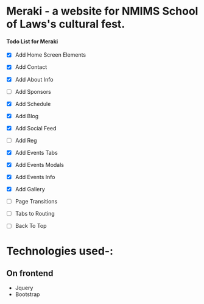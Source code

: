 # Meraki - a website for NMIMS School of Laws's cultural fest.

#### Todo List for Meraki

- [x] Add Home Screen Elements
- [x] Add Contact
- [x] Add About Info
- [ ] Add Sponsors
- [x] Add Schedule
- [x] Add Blog
- [x] Add Social Feed
- [ ] Add Reg
- [x] Add Events Tabs
- [x] Add Events Modals
- [x] Add Events Info
- [x] Add Gallery
- [ ] Page Transitions
- [ ] Tabs to Routing
- [ ] Back To Top




# Technologies used-:

## On frontend
  -  Jquery
  -  Bootstrap
